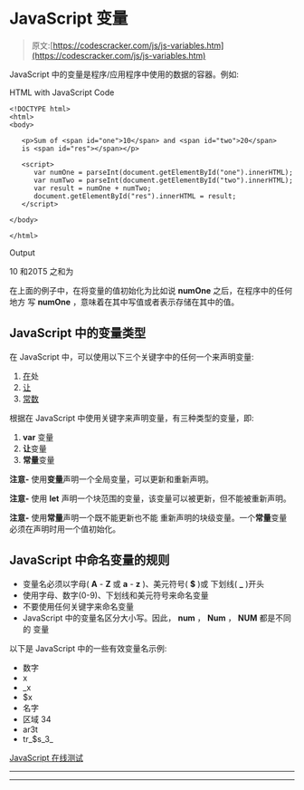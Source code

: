 # JavaScript 变量

> 原文:[https://codescracker.com/js/js-variables.htm](https://codescracker.com/js/js-variables.htm)

JavaScript 中的变量是程序/应用程序中使用的数据的容器。例如:

HTML with JavaScript Code

```
<!DOCTYPE html>
<html>
<body>

   <p>Sum of <span id="one">10</span> and <span id="two">20</span>
   is <span id="res"></span></p>

   <script>
      var numOne = parseInt(document.getElementById("one").innerHTML);
      var numTwo = parseInt(document.getElementById("two").innerHTML);
      var result = numOne + numTwo;
      document.getElementById("res").innerHTML = result;
   </script>

</body>

</html>
```

Output

10 和20T5 之和为

在上面的例子中，在将变量的值初始化为比如说 **numOne** 之后，在程序中的任何地方 写 **numOne** ，意味着在其中写值或者表示存储在其中的值。

## JavaScript 中的变量类型

在 JavaScript 中，可以使用以下三个关键字中的任何一个来声明变量:

1.  [在](/js/js-var.htm)处
2.  [让](/js/js-let.htm)
3.  [常数](/js/js-const.htm)

根据在 JavaScript 中使用关键字来声明变量，有三种类型的变量，即:

1.  **var** 变量
2.  **让**变量
3.  **常量**变量

**注意-** 使用**变量**声明一个全局变量，可以更新和重新声明。

**注意-** 使用 **let** 声明一个块范围的变量，该变量可以被更新，但不能被重新声明。

**注意-** 使用**常量**声明一个既不能更新也不能 重新声明的块级变量。一个**常量**变量必须在声明时用一个值初始化。

## JavaScript 中命名变量的规则

*   变量名必须以字母( **A** - **Z** 或 **a** - **z** )、美元符号( **$** )或 下划线( **_** )开头
*   使用字母、数字(0-9)、下划线和美元符号来命名变量
*   不要使用任何关键字来命名变量
*   JavaScript 中的变量名区分大小写。因此， **num** ， **Num** ， **NUM** 都是不同的 变量

以下是 JavaScript 中的一些有效变量名示例:

*   数字
*   x
*   _x
*   $x
*   名字
*   区域 34
*   ar3t
*   tr_$s_3_

[JavaScript 在线测试](/exam/showtest.php?subid=6)

* * *

* * *